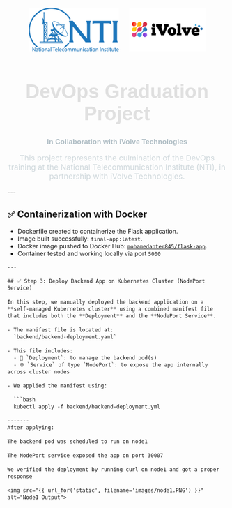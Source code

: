 <p align="center">
  <img src="static/logos/nti-logo.png" height="100"/>
  &nbsp;&nbsp;&nbsp;&nbsp;
  <img src="static/logos/ivolve-logo.png" height="100"/>
</p>

<h1 align="center" style="font-family: 'Poppins', sans-serif; color: #e0e0e0; font-size: 2.8rem;">
   DevOps Graduation Project
</h1>

<h3 align="center" style="font-family: 'Poppins', sans-serif; color: #b0bec5;">
  In Collaboration with iVolve Technologies
</h3>

<p align="center" style="max-width: 700px; font-size: 1.1rem; color: #cfd8dc;">
  This project represents the culmination of the DevOps training at the National Telecommunication Institute (NTI),
  in partnership with iVolve Technologies. 
</p>
---

## ✅ Containerization with Docker

- Dockerfile created to containerize the Flask application.
- Image built successfully: `final-app:latest`.
- Docker image pushed to Docker Hub: [`mohamedanter845/flask-app`](https://hub.docker.com/repository/docker/mohamedanter845/flask-app).
- Container tested and working locally via port `5000`
```
---

## ✅ Step 3: Deploy Backend App on Kubernetes Cluster (NodePort Service)

In this step, we manually deployed the backend application on a **self-managed Kubernetes cluster** using a combined manifest file that includes both the **Deployment** and the **NodePort Service**.

- The manifest file is located at:  
  `backend/backend-deployment.yaml`
  
- This file includes:
  - 🧱 `Deployment`: to manage the backend pod(s)
  - 🌐 `Service` of type `NodePort`: to expose the app internally across cluster nodes

- We applied the manifest using:

  ```bash
  kubectl apply -f backend/backend-deployment.yml

-------
After applying:

The backend pod was scheduled to run on node1

The NodePort service exposed the app on port 30007

We verified the deployment by running curl on node1 and got a proper response

<img src="{{ url_for('static', filename='images/node1.PNG') }}" alt="Node1 Output">

